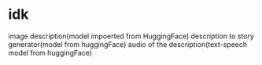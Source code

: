 # idk
image description(model impoerted from HuggingFace)
description to story generator(model from huggingFace)
audio of the description(text-speech model from huggingFace)

